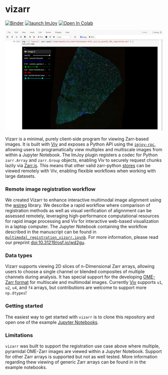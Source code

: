 # vizarr
[![Binder](https://mybinder.org/badge_logo.svg)](https://mybinder.org/v2/gh/hms-dbmi/vizarr/master?filepath=example%2Fgetting_started.ipynb)
[![launch ImJoy](https://imjoy.io/static/badge/launch-imjoy-badge.svg)](https://imjoy.io/#/app?workspace=vizarr&plugin=https://github.com/hms-dbmi/vizarr/blob/master/example/VizarrDemo.imjoy.html)
[![Open In Colab](https://colab.research.google.com/assets/colab-badge.svg)](https://colab.research.google.com/github/hms-dbmi/vizarr/blob/master/example/mandelbrot.ipynb)

![Multiscale OME-Zarr in Jupyter Notebook with Vizarr](/screenshot.png)

Vizarr is a minimal, purely client-side program for viewing Zarr-based images. It is built with 
[Viv](https://github.com/hms-dbmi/viv) and exposes a Python API using the 
[`imjoy-rpc`](https://github.com/imjoy-team/imjoy-rpc), allowing users to programatically view multiplex 
and multiscale images from within a Jupyter Notebook. The ImJoy plugin registers a codec for Python 
`zarr.Array` and `zarr.Group` objects, enabling Viv to securely request chunks lazily via 
[Zarr.js](https://github.com/gzuidhof/zarr.js/). This means that other valid zarr-python 
[stores](https://zarr.readthedocs.io/en/stable/api/storage.html) can be viewed remotely with Viv, 
enabling flexible workflows when working with large datasets.

### Remote image registration workflow
We created Vizarr to enhance interactive multimodal image alignment using the 
[wsireg](https://github.com/NHPatterson/wsireg) library. We describe a rapid workflow where
comparison of registration methods as well as visual verification of alignnment can be assessed 
remotely, leveraging high-performance computational resources for rapid image processing and 
Viv for interactive web-based visualization in a laptop computer. The Jupyter Notebook containing 
the workflow described in the manuscript can be found in [`multimodal_registration_vizarr.ipynb`](multimodal_registration_vizarr.ipynb).
For more information, please read our preprint [doi:10.31219/osf.io/wd2gu](https://doi.org/10.31219/osf.io/wd2gu).

### Data types
Vizarr supports viewing 2D slices of n-Dimensional Zarr arrays, allowing users to choose 
a single channel or blended composites of multiple channels during analysis. It has special support 
for the developing [OME-Zarr format](https://github.com/ome/omero-ms-zarr/blob/master/spec.md)
for multiscale and multimodal images. Currently [Viv](https://hms-dbmi.github.com/viv) supports 
`u1`, `u2`, `u4`, and `f4` arrays, but contributions are welcome to support more `np.dtypes`!

### Getting started 
The easiest way to get started with `vizarr` is to clone this repository and open one of 
the example [Jupyter Notebooks](example/).

### Limitations
`vizarr` was built to support the registration use case above where multiple, pyramidal OME-Zarr images
are viewed within a Jupyter Notebook. Support for other Zarr arrays is supported but not as well tested. 
More information regarding thew viewing of generic Zarr arrays can be found in in the example notebooks.


